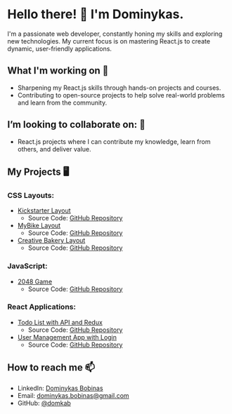 # Hello there! 👋 I'm Dominykas.

I'm a passionate web developer, constantly honing my skills and exploring new technologies. My current focus is on mastering React.js to create dynamic, user-friendly applications.

## What I'm working on 🌱
- Sharpening my React.js skills through hands-on projects and courses.
- Contributing to open-source projects to help solve real-world problems and learn from the community.

## I’m looking to collaborate on: 💞️
- React.js projects where I can contribute my knowledge, learn from others, and deliver value.

## My Projects 🖥️

### CSS Layouts:
- [Kickstarter Layout](https://domkab.github.io/Kickstarter)
  - Source Code: [GitHub Repository](https://github.com/domkab/Kickstarter/tree/develop/src)
- [MyBike Layout](https://domkab.github.io/layout_miami/)
  - Source Code: [GitHub Repository](https://github.com/domkab/layout_miami/tree/develop/src)
- [Creative Bakery Layout](https://domkab.github.io/layout_creativeBakery/)  
  - Source Code: [GitHub Repository](https://github.com/your-username/creative-bakery-repo)

### JavaScript:
- [2048 Game](https://domkab.github.io/js_2048_game/)
  - Source Code: [GitHub Repository](https://github.com/domkab/js_2048_game/tree/develop)

### React Applications:
- [Todo List with API and Redux](https://domkab.github.io/react_todo-app-with-api)  
  - Source Code: [GitHub Repository](https://github.com/domkab/react_todo-app-with-api/tree/develop)
- [User Management App with Login](https://domkab.github.io/react_login-manage-api/#/login)
  - Source Code: [GitHub Repository](https://github.com/domkab/react_login-manage-api/tree/main)


## How to reach me 📫
- LinkedIn: [Dominykas Bobinas](https://www.linkedin.com/in/dominykas-bobinas-b7159a225/)
- Email: [dominykas.bobinas@gmail.com](mailto:dominykas.bobinas@gmail.com)
- GitHub: [@domkab](https://github.com/domkab)
<!-- Your footer here -->
